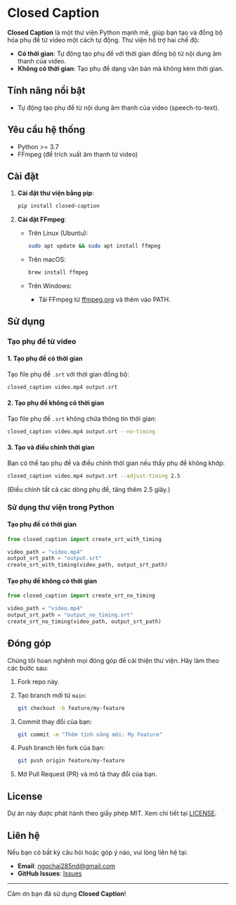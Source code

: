 # Closed Caption

**Closed Caption** là một thư viện Python mạnh mẽ, giúp bạn tạo và đồng bộ hóa phụ đề từ video một cách tự động. Thư viện hỗ trợ hai chế độ:

- **Có thời gian**: Tự động tạo phụ đề với thời gian đồng bộ từ nội dung âm thanh của video.
- **Không có thời gian**: Tạo phụ đề dạng văn bản mà không kèm thời gian.

## Tính năng nổi bật

- Tự động tạo phụ đề từ nội dung âm thanh của video (speech-to-text).

## Yêu cầu hệ thống

- Python >= 3.7
- FFmpeg (để trích xuất âm thanh từ video)

## Cài đặt

1. **Cài đặt thư viện bằng pip**:

   ```bash
   pip install closed-caption
   ```

2. **Cài đặt FFmpeg**:
   - Trên Linux (Ubuntu):

     ```bash
     sudo apt update && sudo apt install ffmpeg
     ```

   - Trên macOS:

     ```bash
     brew install ffmpeg
     ```

   - Trên Windows:
     - Tải FFmpeg từ [ffmpeg.org](https://ffmpeg.org/) và thêm vào PATH.

## Sử dụng

### Tạo phụ đề từ video

#### 1. Tạo phụ đề có thời gian

Tạo file phụ đề `.srt` với thời gian đồng bộ:

```bash
closed_caption video.mp4 output.srt
```

#### 2. Tạo phụ đề không có thời gian

Tạo file phụ đề `.srt` không chứa thông tin thời gian:

```bash
closed_caption video.mp4 output.srt --no-timing
```

#### 3. Tạo và điều chỉnh thời gian

Bạn có thể tạo phụ đề và điều chỉnh thời gian nếu thấy phụ đề không khớp:

```bash
closed_caption video.mp4 output.srt --adjust-timing 2.5
```

(Điều chỉnh tất cả các dòng phụ đề, tăng thêm 2.5 giây.)

### Sử dụng thư viện trong Python

#### Tạo phụ đề có thời gian

```python
from closed_caption import create_srt_with_timing

video_path = "video.mp4"
output_srt_path = "output.srt"
create_srt_with_timing(video_path, output_srt_path)
```

#### Tạo phụ đề không có thời gian

```python
from closed_caption import create_srt_no_timing

video_path = "video.mp4"
output_srt_path = "output_no_timing.srt"
create_srt_no_timing(video_path, output_srt_path)
```

## Đóng góp

Chúng tôi hoan nghênh mọi đóng góp để cải thiện thư viện. Hãy làm theo các bước sau:

1. Fork repo này.
2. Tạo branch mới từ `main`:

   ```bash
   git checkout -b feature/my-feature
   ```

3. Commit thay đổi của bạn:

   ```bash
   git commit -m "Thêm tính năng mới: My Feature"
   ```

4. Push branch lên fork của bạn:

   ```bash
   git push origin feature/my-feature
   ```

5. Mở Pull Request (PR) và mô tả thay đổi của bạn.

## License

Dự án này được phát hành theo giấy phép MIT. Xem chi tiết tại [LICENSE](./LICENSE).

## Liên hệ

Nếu bạn có bất kỳ câu hỏi hoặc góp ý nào, vui lòng liên hệ tại:

- **Email**: <ngochai285nd@gmail.com>
- **GitHub Issues**: [Issues](https://github.com/haiphamcoder/closed-caption/issues)

---

Cảm ơn bạn đã sử dụng **Closed Caption**!
